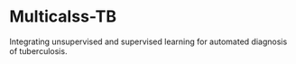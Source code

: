 # Multicalss-TB
Integrating unsupervised and supervised learning for automated diagnosis of tuberculosis.
